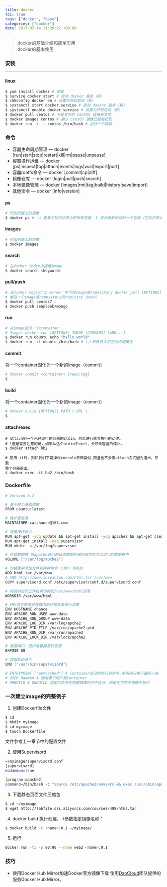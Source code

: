 ```yaml
---
title: docker
toc: true
tags: ["docker", "base"]
categories: ["docker"]
date: 2017-02-14 11:20:22 +08:00
---
```

> docker的基础介绍和简单实用  
> docker的基本使用

<!--more-->

### 安装
---

#### linux
```bash
$ yum install docker # 安装
$ service docker start # 启动 docker 服务（新）
$ chkconfig docker on # 设置为开机启动（新）
$ systemctl start docker.service # 启动 docker 服务（新）
$ systemctl enable docker.service # 设置为开机启动（新）
$ docker pull centos # 下载官方的 CentOS 镜像到本地
$ docker images centos # 确认 CentOS 镜像已经被获取
$ docker run -i -t centos /bin/bash # 运行一个容器
```

### 命令
- 容器生命周期管理 — docker [run|start|stop|restart|kill|rm|pause|unpause]
- 容器操作运维 — docker [ps|inspect|top|attach|events|logs|wait|export|port]
- 容器rootfs命令 — docker [commit|cp|diff]
- 镜像仓库 — docker [login|pull|push|search]
- 本地镜像管理 — docker [images|rmi|tag|build|history|save|import]
- 其他命令 — docker [info|version]

#### ps
```bash
# 列出机器上的镜像
$ docker ps # -a 查看包括已经停止的所有容器 -l 显示最新启动的一个容器（包括已停止的）
```

#### images
```bash
# 列出机器上的镜像
$ docker images
```

#### search
```bash
# 在docker index中搜索image
$ docker search <keyword>
```

#### pull/push
```bash
# 从docker registry server 中下拉image或repository docker pull [OPTIONS] NAME[:TAG]
# 推送一个image或repository到registry（push）
$ docker pull centos7
$ docker push seanlook/mongo
```

#### run
```bash
# 从image启动一个container
# Usage: docker run [OPTIONS] IMAGE [COMMAND] [ARG...]
$ docker run ubuntu echo "hello world"
$ docker run -it ubuntu /bin/bash # i,t参数进入交互伪终端模式

```

#### commit
将一个container固化为一个新的image（commit）
```bash
# docker commit <container> [repo:tag]
$
```

#### build
将一个container固化为一个新的image（commit）
```bash
# docker build [OPTIONS] PATH | URL | -
$
```

#### attach/exec
```
# attach到一个已经运行的容器的stdin，然后进行命令执行的动作。
# !但是需要注意的是，如果从这个stdin中exit，会导致容器的停止。
$ docker attach bb2

# 使用-it时，则和我们平常操作console界面类似,而且也不会像attach方式因为退出，导致
整个容器退出。
$ docker exec -it bb2 /bin/bash
```

### Dockerfile
```bash
# Version 0.2

# 基于那个基础镜像
FROM ubuntu:latest

# 维护者信息
MAINTAINER catchance@163.com

# 镜像操作命令
RUN apt-get -yqq update && apt-get install -yqq apache2 && apt-get clean
RUN apt-get install -yqq supervisor
RUN mkdir -p /var/log/supervisor

# 挂载数据卷,将apache访问的日志数据存储到宿主机可以访问的数据卷中
VOLUME ["/var/log/apche2"]

# 向镜像中添加文件有两种命令：COPY 和ADD
ADD html.tar /var/www
# ADD http://www.shiyanlou.com/html.tar /var/www
COPY supervisord.conf /etc/supervisor/conf.d/supervisord.conf

# 将启动后的工作目录切换到/var/www/html目录
WORKDIR /var/www/html

# ENV命令能够对容器内的环境变量进行设置
ENV HOSTNAME chance
ENV APACHE_RUN_USER www-data
ENV APACHE_RUN_GROUP www-data
ENV APACHE_LOG_DIR /var/log/apche2
ENV APACHE_PID_FILE /var/run/apache2.pid
ENV APACHE_RUN_DIR /var/run/apache2
ENV APACHE_LOCK_DIR /var/lock/apche2

# 暴露端口，提供给容器互联使用
EXPOSE 80

# 容器启动命令
CMD ["/usr/bin/supervisord"]

# ENTRYPOINT ["memcached"] # Container启动时执行的命令,多条则只执行最后一条
# USER daemon # 使用哪个用户跑Container
# ONBUILD # ONBUILD 指定的命令在构建镜像时并不执行，而是在它的子镜像中执行

```

### 一次建立image的完整例子
1.  创建Dockerfile文件
  ```bash
  $ cd
  $ mkdir myimage
  $ cd myimage
  $ touch Dockerfile
  ```

  文件参考上一章节中的配置文件  

2. 使用Supervisord
  ```bash
  ~/myimage/supervisord.conf
  [supervisord]
  nodaemon=true

  [program:apache2]
  command=/bin/bash -c "source /etc/apache2/envvars && exec /usr/sbin/apache2ctl -D FOREGROUND"
  ```

3. 下载静态页面文件压缩包
```bash
$ cd ~/myimage
$ wget http://labfile.oss.aliyuncs.com/courses/498/html.tar
```
4. docker build 执行创建，-t参数指定镜像名称：
```bash
$ docker build -t <name>:0.1 ~/myimage/
```
5. 运行
```bash
docker run -ti -p 80:80 --name web2 <name>:0.1
```

### 技巧
- 使用Docker Hub Mirror加速Docker官方镜像下载
使用[DaoCloud](https://www.daocloud.io/mirror#accelerator-doc)团队提供的服务Docker Hub Mirror。
